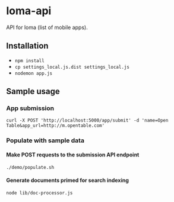 # loma-api

API for loma (list of mobile apps).


## Installation

* `npm install`
* `cp settings_local.js.dist settings_local.js`
* `nodemon app.js`


## Sample usage

### App submission

    curl -X POST 'http://localhost:5000/app/submit' -d 'name=Open Table&app_url=http://m.opentable.com'

### Populate with sample data

#### Make POST requests to the submission API endpoint

    ./demo/populate.sh

#### Generate documents primed for search indexing

    node lib/doc-processor.js
